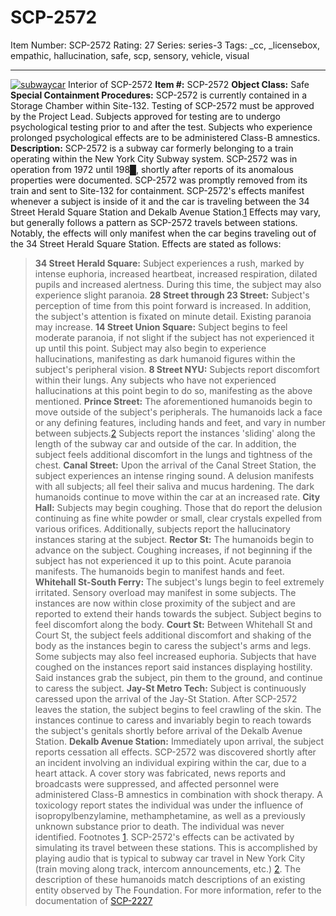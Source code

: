 # SCP-2572
Item Number: SCP-2572
Rating: 27
Series: series-3
Tags: _cc, _licensebox, empathic, hallucination, safe, scp, sensory, vehicle, visual

---

[![subwaycar](https://scp-wiki.wdfiles.com/local--resized-images/scp-2572/subwaycar/medium.jpg)](https://scp-wiki.wdfiles.com/local--files/scp-2572/subwaycar)
Interior of SCP-2572
**Item #:** SCP-2572
**Object Class:** Safe
**Special Containment Procedures:** SCP-2572 is currently contained in a Storage Chamber within Site-132. Testing of SCP-2572 must be approved by the Project Lead. Subjects approved for testing are to undergo psychological testing prior to and after the test. Subjects who experience prolonged psychological effects are to be administered Class-B amnestics.
**Description:** SCP-2572 is a subway car formerly belonging to a train operating within the New York City Subway system. SCP-2572 was in operation from 1972 until 198█, shortly after reports of its anomalous properties were documented. SCP-2572 was promptly removed from its train and sent to Site-132 for containment.
SCP-2572's effects manifest whenever a subject is inside of it and the car is traveling between the 34 Street Herald Square Station and Dekalb Avenue Station.[1](javascript:;) Effects may vary, but generally follows a pattern as SCP-2572 travels between stations. Notably, the effects will only manifest when the car begins traveling out of the 34 Street Herald Square Station. Effects are stated as follows:
> **34 Street Herald Square:** Subject experiences a rush, marked by intense euphoria, increased heartbeat, increased respiration, dilated pupils and increased alertness. During this time, the subject may also experience slight paranoia.
> **28 Street through 23 Street:** Subject's perception of time from this point forward is increased. In addition, the subject's attention is fixated on minute detail. Existing paranoia may increase.
> **14 Street Union Square:** Subject begins to feel moderate paranoia, if not slight if the subject has not experienced it up until this point. Subject may also begin to experience hallucinations, manifesting as dark humanoid figures within the subject's peripheral vision.
> **8 Street NYU:** Subjects report discomfort within their lungs. Any subjects who have not experienced hallucinations at this point begin to do so, manifesting as the above mentioned.
> **Prince Street:** The aforementioned humanoids begin to move outside of the subject's peripherals. The humanoids lack a face or any defining features, including hands and feet, and vary in number between subjects.[2](javascript:;) Subjects report the instances 'sliding' along the length of the subway car and outside of the car. In addition, the subject feels additional discomfort in the lungs and tightness of the chest.
> **Canal Street:** Upon the arrival of the Canal Street Station, the subject experiences an intense ringing sound. A delusion manifests with all subjects; all feel their saliva and mucus hardening. The dark humanoids continue to move within the car at an increased rate.
> **City Hall:** Subjects may begin coughing. Those that do report the delusion continuing as fine white powder or small, clear crystals expelled from various orifices. Additionally, subjects report the hallucinatory instances staring at the subject.
> **Rector St:** The humanoids begin to advance on the subject. Coughing increases, if not beginning if the subject has not experienced it up to this point. Acute paranoia manifests. The humanoids begin to manifest hands and feet.
> **Whitehall St-South Ferry:** The subject's lungs begin to feel extremely irritated. Sensory overload may manifest in some subjects. The instances are now within close proximity of the subject and are reported to extend their hands towards the subject. Subject begins to feel discomfort along the body.
> **Court St:** Between Whitehall St and Court St, the subject feels additional discomfort and shaking of the body as the instances begin to caress the subject's arms and legs. Some subjects may also feel increased euphoria. Subjects that have coughed on the instances report said instances displaying hostility. Said instances grab the subject, pin them to the ground, and continue to caress the subject.
> **Jay-St Metro Tech:** Subject is continuously caressed upon the arrival of the Jay-St Station. After SCP-2572 leaves the station, the subject begins to feel crawling of the skin. The instances continue to caress and invariably begin to reach towards the subject's genitals shortly before arrival of the Dekalb Avenue Station.
> **Dekalb Avenue Station:** Immediately upon arrival, the subject reports cessation all effects.
SCP-2572 was discovered shortly after an incident involving an individual expiring within the car, due to a heart attack. A cover story was fabricated, news reports and broadcasts were suppressed, and affected personnel were administered Class-B amnestics in combination with shock therapy.
A toxicology report states the individual was under the influence of isopropylbenzylamine, methamphetamine, as well as a previously unknown substance prior to death. The individual was never identified.
Footnotes
[1](javascript:;). SCP-2572's effects can be activated by simulating its travel between these stations. This is accomplished by playing audio that is typical to subway car travel in New York City (train moving along track, intercom announcements, etc.)
[2](javascript:;). The description of these humanoids match descriptions of an existing entity observed by The Foundation. For more information, refer to the documentation of [SCP-2227](http://www.scp-wiki.net/scp-2227)